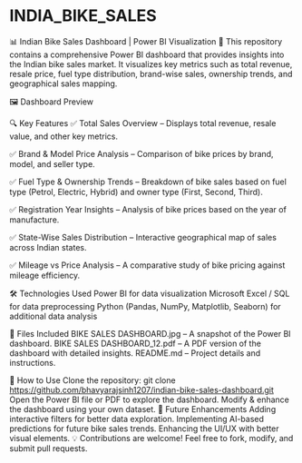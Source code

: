 # INDIA_BIKE_SALES
📊 Indian Bike Sales Dashboard | Power BI Visualization 🚀
This repository contains a comprehensive Power BI dashboard that provides insights into the Indian bike sales market. It visualizes key metrics such as total revenue, resale price, fuel type distribution, brand-wise sales, ownership trends, and geographical sales mapping.

🖼️ Dashboard Preview

🔍 Key Features
✅ Total Sales Overview – Displays total revenue, resale value, and other key metrics.

✅ Brand & Model Price Analysis – Comparison of bike prices by brand, model, and seller type.

✅ Fuel Type & Ownership Trends – Breakdown of bike sales based on fuel type (Petrol, Electric, Hybrid) and owner type (First, Second, Third).

✅ Registration Year Insights – Analysis of bike prices based on the year of manufacture.

✅ State-Wise Sales Distribution – Interactive geographical map of sales across Indian states.

✅ Mileage vs Price Analysis – A comparative study of bike pricing against mileage efficiency.

🛠️ Technologies Used
Power BI for data visualization
Microsoft Excel / SQL for data preprocessing
Python (Pandas, NumPy, Matplotlib, Seaborn) for additional data analysis

📂 Files Included
BIKE SALES DASHBOARD.jpg – A snapshot of the Power BI dashboard.
BIKE SALES DASHBOARD_12.pdf – A PDF version of the dashboard with detailed insights.
README.md – Project details and instructions.

🚀 How to Use
Clone the repository:
git clone https://github.com/bhavyarajsinh1207/indian-bike-sales-dashboard.git
Open the Power BI file or PDF to explore the dashboard.
Modify & enhance the dashboard using your own dataset.
📌 Future Enhancements
Adding interactive filters for better data exploration.
Implementing AI-based predictions for future bike sales trends.
Enhancing the UI/UX with better visual elements.
💡 Contributions are welcome! Feel free to fork, modify, and submit pull requests.
